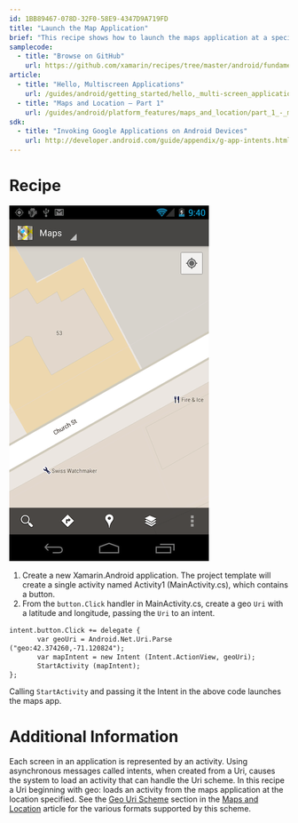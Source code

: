 ```yaml
---
id: 1BB89467-078D-32F0-58E9-4347D9A719FD
title: "Launch the Map Application"
brief: "This recipe shows how to launch the maps application at a specified location."
samplecode:
  - title: "Browse on GitHub" 
    url: https://github.com/xamarin/recipes/tree/master/android/fundamentals/intent/launch_the_map_application
article:
  - title: "Hello, Multiscreen Applications" 
    url: /guides/android/getting_started/hello,_multi-screen_applications
  - title: "Maps and Location – Part 1" 
    url: /guides/android/platform_features/maps_and_location/part_1_-_maps_application
sdk:
  - title: "Invoking Google Applications on Android Devices" 
    url: http://developer.android.com/guide/appendix/g-app-intents.html
---
```


<a name="Recipe" class="injected"></a>


# Recipe

 [ ![](Images/LaunchMap.png)](Images/LaunchMap.png)

1.  Create a new Xamarin.Android application. The project template will create a single activity named Activity1 (MainActivity.cs), which contains a button.
2.  From the `button.Click` handler in MainActivity.cs, create a geo `Uri` with a latitude and longitude, passing the `Uri` to an intent.


```
intent.button.Click += delegate {
       var geoUri = Android.Net.Uri.Parse ("geo:42.374260,-71.120824");
       var mapIntent = new Intent (Intent.ActionView, geoUri);
       StartActivity (mapIntent);
};
```

Calling `StartActivity` and passing it the Intent in the above code launches
the maps app.

 <a name="Additional_Information" class="injected"></a>


# Additional Information

Each screen in an application is represented by an activity. Using
asynchronous messages called intents, when created from a Uri, causes the system
to load an activity that can handle the Uri scheme. In this recipe a Uri
beginning with geo: loads an activity from the maps application at the location
specified. See the [Geo Uri Scheme](/guides/android/platform_features/maps_and_location/part_1_-_maps_application#Geo_Uri_Scheme) section in the [Maps and Location](/guides/android/platform_features/maps_and_location)
article for the various formats supported by this scheme.

